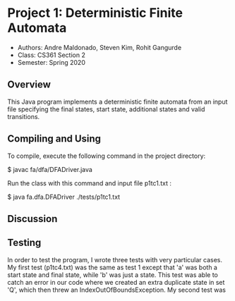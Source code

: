 # Project 1: Deterministic Finite Automata

* Authors: Andre Maldonado, Steven Kim, Rohit Gangurde
* Class: CS361 Section 2
* Semester: Spring 2020

## Overview

This Java program implements a deterministic finite automata from an 
input file specifying the final states, start state, additional states and valid transitions. 


## Compiling and Using

To compile, execute the following command in the project directory:

$ javac fa/dfa/DFADriver.java

Run the class with this command and input file p1tc1.txt :

$ java fa.dfa.DFADriver ./tests/p1tc1.txt

## Discussion


## Testing
In order to test the program, I wrote three tests with very particular cases. My first test (p1tc4.txt)
was the same as test 1 except that 'a' was both a start state and final state, while 'b' was just a state. 
This test was able to catch an error in our code where we created an extra duplicate state in set 'Q', which then threw an IndexOutOfBoundsException. My second test was 
